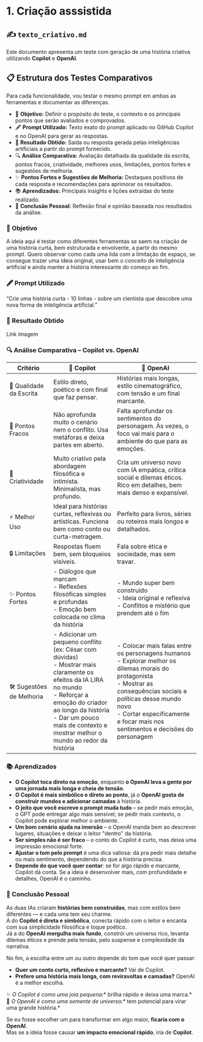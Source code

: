 # 1. Criação asssistida

## ✍️ `texto_criativo.md`

Este documento apresenta um teste com geração de uma história criativa utilizando **Copilot** e **OpenAI**. 

## 📋 Estrutura dos Testes Comparativos

Para cada funcionalidade, vou testar o mesmo prompt em ambas as ferramentas e documentar as diferenças.

- 📝 **Objetivo:** Definir o propósito do teste, o contexto e os principais pontos que serão avaliados e comprovados.  
- 🖋️ **Prompt Utilizado:** Texto exato do prompt aplicado no GitHub Copilot e no OpenAI para gerar as respostas.  
- 🎯 **Resultado Obtido:** Saída ou resposta gerada pelas inteligências artificiais a partir do prompt fornecido.  
- 🔍 **Análise Comparativa:** Avaliação detalhada da qualidade da escrita, pontos fracos, criatividade, melhores usos, limitações, pontos fortes e sugestões de melhoria.  
- ✨ **Pontos Fortes e Sugestões de Melhoria:** Destaques positivos de cada resposta e recomendações para aprimorar os resultados.  
- 📚 **Aprendizados:** Principais insights e lições extraídas do teste realizado.  
- 🧠 **Conclusão Pessoal:** Reflexão final e opinião baseada nos resultados da análise.

### 📝 Objetivo

A ideia aqui é testar como diferentes ferramentas se saem na criação de uma história curta, bem estruturada e envolvente, a partir do mesmo prompt. Quero observar como cada uma lida com a limitação de espaço, se consegue trazer uma ideia original, usar bem o conceito de inteligência artificial e ainda manter a história interessante do começo ao fim.

### 🖋️ Prompt Utilizado 
“Crie uma história curta - 10 linhas - sobre um cientista que descobre uma nova forma de inteligência artificial.”

### 🎯 Resultado Obtido

Link imagem
  
### 🔍 Análise Comparativa – Copilot vs. OpenAI

| Critério                | 🤖 Copilot                                                                                                                                              | 🚀 OpenAI                                                                                                                                                     |
|-------------------------|----------------------------------------------------------------------------------------------------------------------------------------------------------|-------------------------------------------------------------------------------------------------------------------------------------------------------------|
| 📜 Qualidade da Escrita | Estilo direto, poético e com final que faz pensar.                                                                                                      | Histórias mais longas, estilo cinematográfico, com tensão e um final marcante.                                                                              |
| 🚧 Pontos Fracos        | Não aprofunda muito o cenário nem o conflito. Usa metáforas e deixa partes em aberto.                                                                  | Falta aprofundar os sentimentos do personagem. Às vezes, o foco vai mais para o ambiente do que para as emoções.                                            |
| 🎨 Criatividade         | Muito criativo pela abordagem filosófica e intimista. Minimalista, mas profundo.                                                                        | Cria um universo novo com IA empática, crítica social e dilemas éticos. Rico em detalhes, bem mais denso e expansível.                                     |
| ⚡ Melhor Uso           | Ideal para histórias curtas, reflexivas ou artísticas. Funciona bem como conto ou curta-metragem.                                                       | Perfeito para livros, séries ou roteiros mais longos e detalhados.                                                                                          |
| 🔒 Limitações           | Respostas fluem bem, sem bloqueios visíveis.                                                                                                             | Fala sobre ética e sociedade, mas sem travar.                                                                                                               |
| ✨ Pontos Fortes        | - Diálogos que marcam  <br> - Reflexões filosóficas simples e profundas  <br> - Emoção bem colocada no clima da história                                | - Mundo super bem construído  <br> - Ideia original e reflexiva  <br> - Conflitos e mistério que prendem até o fim                                         |
| 🛠️ Sugestões de Melhoria | - Adicionar um pequeno conflito (ex: César com dúvidas)  <br> - Mostrar mais claramente os efeitos da IA LIRA no mundo  <br> - Reforçar a emoção do criador ao longo da história  <br> - Dar um pouco mais de contexto e mostrar melhor o mundo ao redor da história | - Colocar mais falas entre os personagens humanos  <br> - Explorar melhor os dilemas morais do protagonista  <br> - Mostrar as consequências sociais e políticas desse mundo novo  <br> - Cortar especificamente e focar mais nos sentimentos e decisões do personagem |

### 📚 Aprendizados

- **O Copilot toca direto na emoção**, enquanto **o OpenAI leva a gente por uma jornada mais longa e cheia de tensão**.
- **O Copilot é mais simbólico e direto ao ponto**, já o **OpenAI gosta de construir mundos e adicionar camadas** à história.
- **O jeito que você escreve o prompt muda tudo** – se pedir mais emoção, o GPT pode entregar algo mais sensível; se pedir mais contexto, o Copilot pode explorar melhor o ambiente.
- **Um bom cenário ajuda na imersão** – o OpenAI manda bem ao descrever lugares, situações e deixar o leitor "dentro" da história.
- **Ser simples não é ser fraco** – o conto do Copilot é curto, mas deixa uma impressão emocional forte.
- **Ajustar o tom pelo prompt** é uma dica valiosa: dá pra pedir mais detalhe ou mais sentimento, dependendo do que a história precisa.
- **Depende do que você quer contar**: se for algo rápido e marcante, Copilot dá conta. Se a ideia é desenvolver mais, com profundidade e detalhes, OpenAI é o caminho.

### 🧠 Conclusão Pessoal  

As duas IAs criaram **histórias bem construídas**, mas com estilos bem diferentes — e cada uma tem seu charme.  
A do **Copilot é direta e simbólica**, conecta rápido com o leitor e encanta com sua simplicidade filosófica e toque poético.  
Já a do **OpenAI mergulha mais fundo**, constrói um universo rico, levanta dilemas éticos e prende pela tensão, pelo suspense e complexidade da narrativa.  

No fim, a escolha entre um ou outro depende do tom que você quer passar:
- **Quer um conto curto, reflexivo e marcante?** Vai de Copilot.  
- **Prefere uma história mais longa, com reviravoltas e camadas?** OpenAI é a melhor escolha.  

✨ *O Copilot é como uma joia pequena:** brilha rápido e deixa uma marca.*  
🌱 *O OpenAI é como uma semente de universo:** tem potencial para virar uma grande história.*  

Se eu fosse escolher um para transformar em algo maior, **ficaria com o OpenAI**.  
Mas se a ideia fosse causar **um impacto emocional rápido**, iria de **Copilot**.
